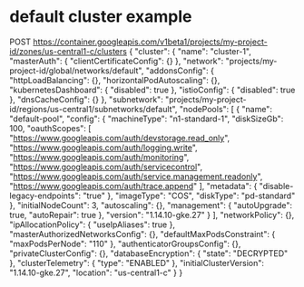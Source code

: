 
# default cluster example
POST https://container.googleapis.com/v1beta1/projects/my-project-id/zones/us-central1-c/clusters
{
  "cluster": {
    "name": "cluster-1",
    "masterAuth": {
      "clientCertificateConfig": {}
    },
    "network": "projects/my-project-id/global/networks/default",
    "addonsConfig": {
      "httpLoadBalancing": {},
      "horizontalPodAutoscaling": {},
      "kubernetesDashboard": {
        "disabled": true
      },
      "istioConfig": {
        "disabled": true
      },
      "dnsCacheConfig": {}
    },
    "subnetwork": "projects/my-project-id/regions/us-central1/subnetworks/default",
    "nodePools": [
      {
        "name": "default-pool",
        "config": {
          "machineType": "n1-standard-1",
          "diskSizeGb": 100,
          "oauthScopes": [
            "https://www.googleapis.com/auth/devstorage.read_only",
            "https://www.googleapis.com/auth/logging.write",
            "https://www.googleapis.com/auth/monitoring",
            "https://www.googleapis.com/auth/servicecontrol",
            "https://www.googleapis.com/auth/service.management.readonly",
            "https://www.googleapis.com/auth/trace.append"
          ],
          "metadata": {
            "disable-legacy-endpoints": "true"
          },
          "imageType": "COS",
          "diskType": "pd-standard"
        },
        "initialNodeCount": 3,
        "autoscaling": {},
        "management": {
          "autoUpgrade": true,
          "autoRepair": true
        },
        "version": "1.14.10-gke.27"
      }
    ],
    "networkPolicy": {},
    "ipAllocationPolicy": {
      "useIpAliases": true
    },
    "masterAuthorizedNetworksConfig": {},
    "defaultMaxPodsConstraint": {
      "maxPodsPerNode": "110"
    },
    "authenticatorGroupsConfig": {},
    "privateClusterConfig": {},
    "databaseEncryption": {
      "state": "DECRYPTED"
    },
    "clusterTelemetry": {
      "type": "ENABLED"
    },
    "initialClusterVersion": "1.14.10-gke.27",
    "location": "us-central1-c"
  }
}
